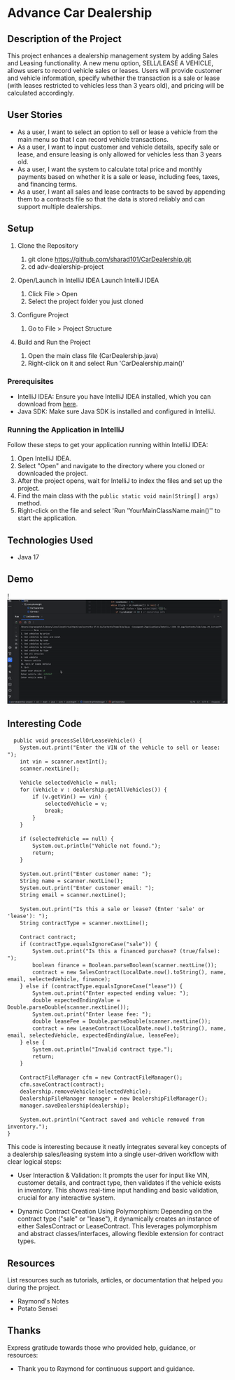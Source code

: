 # Advance Car Dealership

## Description of the Project

This project enhances a dealership management system by adding Sales and Leasing functionality.
A new menu option, SELL/LEASE A VEHICLE, allows users to record vehicle sales or leases. 
Users will provide customer and vehicle information, specify whether the transaction is a sale or lease (with leases restricted to vehicles less than 3 years old), and pricing will be calculated accordingly.
## User Stories

- As a user, I want to select an option to sell or lease a vehicle from the main menu so that I can record vehicle transactions.
- As a user, I want to input customer and vehicle details, specify sale or lease, and ensure leasing is only allowed for vehicles less than 3 years old.
- As a user, I want the system to calculate total price and monthly payments based on whether it is a sale or lease, including fees, taxes, and financing terms.
- As a user, I want all sales and lease contracts to be saved by appending them to a contracts file so that the data is stored reliably and can support multiple dealerships.

## Setup

1. Clone the Repository
    1. git clone https://github.com/sharad101/CarDealership.git
    2. cd adv-dealership-project


2. Open/Launch in IntelliJ IDEA
   Launch IntelliJ IDEA
    1. Click File > Open
    2. Select the project folder you just cloned


3. Configure Project
    1. Go to File > Project Structure


4. Build and Run the Project
    1. Open the main class file (CarDealership.java)
    2. Right-click on it and select Run 'CarDealership.main()'


### Prerequisites

- IntelliJ IDEA: Ensure you have IntelliJ IDEA installed, which you can download from [here](https://www.jetbrains.com/idea/download/).
- Java SDK: Make sure Java SDK is installed and configured in IntelliJ.

### Running the Application in IntelliJ

Follow these steps to get your application running within IntelliJ IDEA:

1. Open IntelliJ IDEA.
2. Select "Open" and navigate to the directory where you cloned or downloaded the project.
3. After the project opens, wait for IntelliJ to index the files and set up the project.
4. Find the main class with the `public static void main(String[] args)` method.
5. Right-click on the file and select 'Run 'YourMainClassName.main()'' to start the application.

## Technologies Used

- Java 17

## Demo

!![cars2.gif](cars2.gif)

## Interesting Code

      public void processSellOrLeaseVehicle() {
        System.out.print("Enter the VIN of the vehicle to sell or lease: ");
        int vin = scanner.nextInt();
        scanner.nextLine();

        Vehicle selectedVehicle = null;
        for (Vehicle v : dealership.getAllVehicles()) {
            if (v.getVin() == vin) {
                selectedVehicle = v;
                break;
            }
        }

        if (selectedVehicle == null) {
            System.out.println("Vehicle not found.");
            return;
        }

        System.out.print("Enter customer name: ");
        String name = scanner.nextLine();
        System.out.print("Enter customer email: ");
        String email = scanner.nextLine();

        System.out.print("Is this a sale or lease? (Enter 'sale' or 'lease'): ");
        String contractType = scanner.nextLine();

        Contract contract;
        if (contractType.equalsIgnoreCase("sale")) {
            System.out.print("Is this a financed purchase? (true/false): ");
            boolean finance = Boolean.parseBoolean(scanner.nextLine());
            contract = new SalesContract(LocalDate.now().toString(), name, email, selectedVehicle, finance);
        } else if (contractType.equalsIgnoreCase("lease")) {
            System.out.print("Enter expected ending value: ");
            double expectedEndingValue = Double.parseDouble(scanner.nextLine());
            System.out.print("Enter lease fee: ");
            double leaseFee = Double.parseDouble(scanner.nextLine());
            contract = new LeaseContract(LocalDate.now().toString(), name, email, selectedVehicle, expectedEndingValue, leaseFee);
        } else {
            System.out.println("Invalid contract type.");
            return;
        }

        ContractFileManager cfm = new ContractFileManager();
        cfm.saveContract(contract);
        dealership.removeVehicle(selectedVehicle);
        DealershipFileManager manager = new DealershipFileManager();
        manager.saveDealership(dealership);

        System.out.println("Contract saved and vehicle removed from inventory.");
    }

This code is interesting because it neatly integrates several key concepts of a dealership sales/leasing system into a single user-driven workflow with clear logical steps:

- User Interaction & Validation:
It prompts the user for input like VIN, customer details, and contract type, then validates if the vehicle exists in inventory. This shows real-time input handling and basic validation, crucial for any interactive system.

- Dynamic Contract Creation Using Polymorphism:
Depending on the contract type ("sale" or "lease"), it dynamically creates an instance of either SalesContract or LeaseContract. This leverages polymorphism and abstract classes/interfaces, allowing flexible extension for contract types.
## Resources

List resources such as tutorials, articles, or documentation that helped you during the project.

- Raymond's Notes
- Potato Sensei


## Thanks

Express gratitude towards those who provided help, guidance, or resources:

- Thank you to Raymond for continuous support and guidance.

 